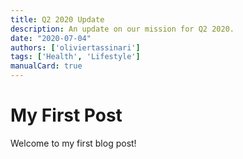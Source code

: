 ```yaml
---
title: Q2 2020 Update
description: An update on our mission for Q2 2020.
date: "2020-07-04"
authors: ['oliviertassinari']
tags: ['Health', 'Lifestyle']
manualCard: true
---
```


# My First Post

Welcome to my first blog post!
